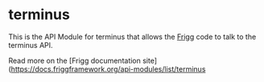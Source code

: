 # terminus
    
This is the API Module for terminus that allows the [Frigg](https://friggframework.org) code to talk to the terminus API.

Read more on the [Frigg documentation site](https://docs.friggframework.org/api-modules/list/terminus